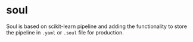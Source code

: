 # soul
Soul is based on scikit-learn pipeline and adding the functionality to store the pipeline in `.yaml` or `.soul` file for production.

